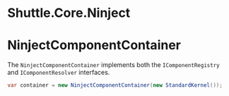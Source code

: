 # Shuttle.Core.Ninject

# NinjectComponentContainer

The `NinjectComponentContainer` implements both the `IComponentRegistry` and `IComponentResolver` interfaces.  

~~~c#
var container = new NinjectComponentContainer(new StandardKernel());
~~~

